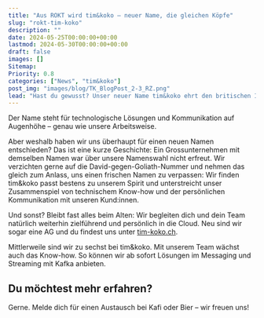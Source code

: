 ```yaml
---
title: "Aus ROKT wird tim&koko – neuer Name, die gleichen Köpfe"
slug: "rokt-tim-koko"
description: ""
date: 2024-05-25T00:00:00+00:00
lastmod: 2024-05-30T00:00:00+00:00
draft: false
images: []
Sitemap:
Priority: 0.8
categories: ["News", "tim&koko"]
post_img: "images/blog/TK_BlogPost_2-3_RZ.png"
lead: "Hast du gewusst? Unser neuer Name tim&koko ehrt den britischen Informatiker Tim Berners-Lee, Schöpfer des World Wide Web, wie auch das Gorilla-Weibchen Koko, das in Gebärdensprache kommunizierte."
---
```


Der Name steht für technologische Lösungen und Kommunikation auf Augenhöhe – genau wie unsere Arbeitsweise.

Aber weshalb haben wir uns überhaupt für einen neuen Namen entschieden? Das ist eine kurze Geschichte: Ein Grossunternehmen mit demselben Namen war über unsere Namenswahl nicht erfreut. Wir verzichten gerne auf die David-gegen-Goliath-Nummer und nehmen das gleich zum Anlass, uns einen frischen Namen zu verpassen: Wir finden tim&koko passt bestens zu unserem Spirit und unterstreicht unser Zusammenspiel von technischem Know-how und der persönlichen Kommunikation mit unseren Kund:innen.

Und sonst? Bleibt fast alles beim Alten: Wir begleiten dich und dein Team natürlich weiterhin zielführend und persönlich in die Cloud. Neu sind wir sogar eine AG und du findest uns unter [tim-koko.ch](https://tim-koko.ch).

Mittlerweile sind wir zu sechst bei tim&koko. Mit unserem Team wächst auch das Know-how. So können wir ab sofort Lösungen im Messaging und Streaming mit Kafka anbieten.

## Du möchtest mehr erfahren?

Gerne. Melde dich für einen Austausch bei Kafi oder Bier – wir freuen uns!
